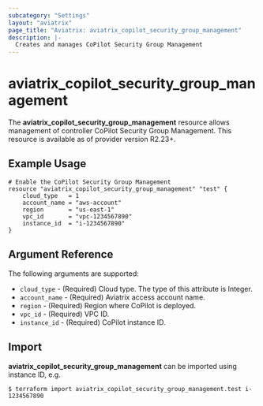 ```yaml
---
subcategory: "Settings"
layout: "aviatrix"
page_title: "Aviatrix: aviatrix_copilot_security_group_management"
description: |-
  Creates and manages CoPilot Security Group Management 
---
```


# aviatrix_copilot_security_group_management

The **aviatrix_copilot_security_group_management** resource allows management of controller CoPilot Security Group Management. This resource is available as of provider version R2.23+.

## Example Usage

```hcl
# Enable the CoPilot Security Group Management
resource "aviatrix_copilot_security_group_management" "test" {
    cloud_type   = 1
    account_name = "aws-account"
    region       = "us-east-1"
    vpc_id       = "vpc-1234567890"
    instance_id  = "i-1234567890"
}
```


## Argument Reference

The following arguments are supported:

* `cloud_type` - (Required) Cloud type. The type of this attribute is Integer.
* `account_name` - (Required) Aviatrix access account name.
* `region` - (Required) Region where CoPilot is deployed.
* `vpc_id` - (Required) VPC ID.
* `instance_id` - (Required) CoPilot instance ID.

## Import

**aviatrix_copilot_security_group_management** can be imported using instance ID, e.g.

```
$ terraform import aviatrix_copilot_security_group_management.test i-1234567890
```
